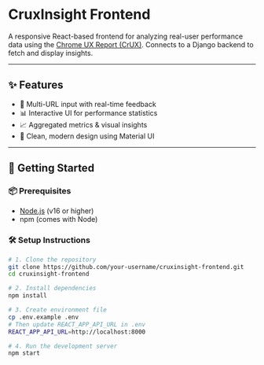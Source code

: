 #  CruxInsight Frontend

A responsive React-based frontend for analyzing real-user performance data using the [Chrome UX Report (CrUX)](https://developer.chrome.com/docs/crux/). Connects to a Django backend to fetch and display insights.

---

## ✨ Features

- 🔎 Multi-URL input with real-time feedback
- 📊 Interactive UI for performance statistics
- 📈 Aggregated metrics & visual insights
- 🎨 Clean, modern design using Material UI

---

## 🚀 Getting Started

### 📦 Prerequisites

- [Node.js](https://nodejs.org/) (v16 or higher)
- npm (comes with Node)

### 🛠️ Setup Instructions

```bash
# 1. Clone the repository
git clone https://github.com/your-username/cruxinsight-frontend.git
cd cruxinsight-frontend

# 2. Install dependencies
npm install

# 3. Create environment file
cp .env.example .env
# Then update REACT_APP_API_URL in .env
REACT_APP_API_URL=http://localhost:8000

# 4. Run the development server
npm start
